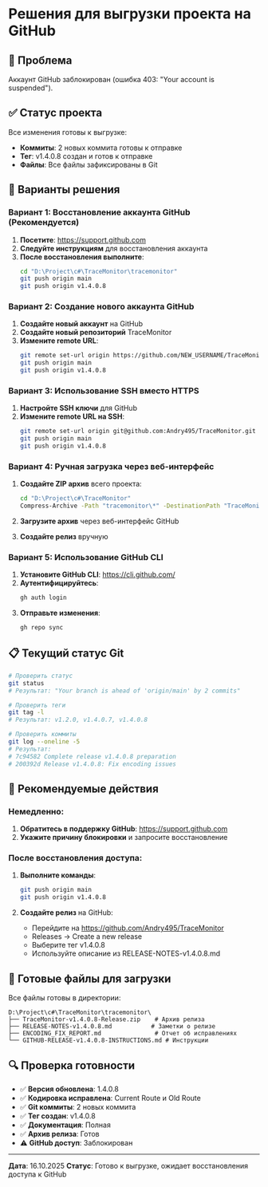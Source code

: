 # Решения для выгрузки проекта на GitHub

## 🚨 Проблема
Аккаунт GitHub заблокирован (ошибка 403: "Your account is suspended").

## ✅ Статус проекта
Все изменения готовы к выгрузке:
- **Коммиты**: 2 новых коммита готовы к отправке
- **Тег**: v1.4.0.8 создан и готов к отправке
- **Файлы**: Все файлы зафиксированы в Git

## 🔧 Варианты решения

### Вариант 1: Восстановление аккаунта GitHub (Рекомендуется)

1. **Посетите**: https://support.github.com
2. **Следуйте инструкциям** для восстановления аккаунта
3. **После восстановления выполните**:
   ```bash
   cd "D:\Project\c#\TraceMonitor\tracemonitor"
   git push origin main
   git push origin v1.4.0.8
   ```

### Вариант 2: Создание нового аккаунта GitHub

1. **Создайте новый аккаунт** на GitHub
2. **Создайте новый репозиторий** TraceMonitor
3. **Измените remote URL**:
   ```bash
   git remote set-url origin https://github.com/NEW_USERNAME/TraceMonitor.git
   git push origin main
   git push origin v1.4.0.8
   ```

### Вариант 3: Использование SSH вместо HTTPS

1. **Настройте SSH ключи** для GitHub
2. **Измените remote URL на SSH**:
   ```bash
   git remote set-url origin git@github.com:Andry495/TraceMonitor.git
   git push origin main
   git push origin v1.4.0.8
   ```

### Вариант 4: Ручная загрузка через веб-интерфейс

1. **Создайте ZIP архив** всего проекта:
   ```bash
   cd "D:\Project\c#\TraceMonitor"
   Compress-Archive -Path "tracemonitor\*" -DestinationPath "TraceMonitor-Complete-v1.4.0.8.zip"
   ```

2. **Загрузите архив** через веб-интерфейс GitHub
3. **Создайте релиз** вручную

### Вариант 5: Использование GitHub CLI

1. **Установите GitHub CLI**: https://cli.github.com/
2. **Аутентифицируйтесь**:
   ```bash
   gh auth login
   ```
3. **Отправьте изменения**:
   ```bash
   gh repo sync
   ```

## 📋 Текущий статус Git

```bash
# Проверить статус
git status
# Результат: "Your branch is ahead of 'origin/main' by 2 commits"

# Проверить теги
git tag -l
# Результат: v1.2.0, v1.4.0.7, v1.4.0.8

# Проверить коммиты
git log --oneline -5
# Результат:
# 7c94582 Complete release v1.4.0.8 preparation
# 200392d Release v1.4.0.8: Fix encoding issues
```

## 🎯 Рекомендуемые действия

### Немедленно:
1. **Обратитесь в поддержку GitHub**: https://support.github.com
2. **Укажите причину блокировки** и запросите восстановление

### После восстановления доступа:
1. **Выполните команды**:
   ```bash
   git push origin main
   git push origin v1.4.0.8
   ```

2. **Создайте релиз** на GitHub:
   - Перейдите на https://github.com/Andry495/TraceMonitor
   - Releases → Create a new release
   - Выберите тег v1.4.0.8
   - Используйте описание из RELEASE-NOTES-v1.4.0.8.md

## 📁 Готовые файлы для загрузки

Все файлы готовы в директории:
```
D:\Project\c#\TraceMonitor\tracemonitor\
├── TraceMonitor-v1.4.0.8-Release.zip    # Архив релиза
├── RELEASE-NOTES-v1.4.0.8.md           # Заметки о релизе
├── ENCODING_FIX_REPORT.md               # Отчет об исправлениях
└── GITHUB-RELEASE-v1.4.0.8-INSTRUCTIONS.md # Инструкции
```

## 🔍 Проверка готовности

- ✅ **Версия обновлена**: 1.4.0.8
- ✅ **Кодировка исправлена**: Current Route и Old Route
- ✅ **Git коммиты**: 2 новых коммита
- ✅ **Тег создан**: v1.4.0.8
- ✅ **Документация**: Полная
- ✅ **Архив релиза**: Готов
- ⚠️ **GitHub доступ**: Заблокирован

---
**Дата**: 16.10.2025
**Статус**: Готово к выгрузке, ожидает восстановления доступа к GitHub
